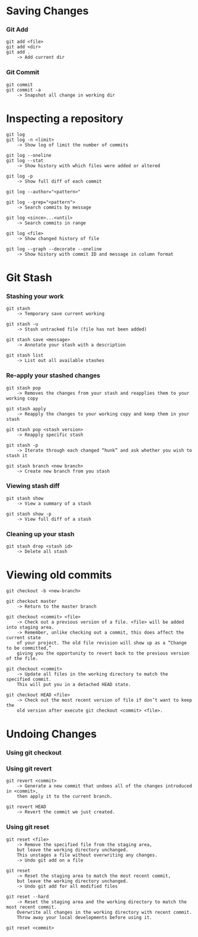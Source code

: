 # Saving Changes
### Git Add
	git add <file>
	git add <dir>
	git add . 
		-> Add current dir
### Git Commit
	git commit
	git commit -a 
		-> Snapshot all change in working dir
# Inspecting a repository
	git log
	git log -n <limit>
		-> Show log of limit the number of commits
		
	git log --oneline
	git log --stat 
		-> Show history with which files were added or altered
		
	git log -p 
		-> Show full diff of each commit
		
	git log --author="<pattern>"
	
	git log --grep="<pattern">
		-> Search commits by message
		
	git log <since>...<until> 
		-> Search commits in range
		
	git log <file>
		-> Show changed history of file
		
	git log --graph --decorate --oneline 
		-> Show history with commit ID and message in column format
		
# Git Stash
### Stashing your work
	git stash
		-> Temporary save current working
		
	git stash -u
		-> Stash untracked file (file has not been added)
		
	git stash save <message>
		-> Annotate your stash with a description
		
	git stash list
		-> List out all available stashes
		
### Re-apply your stashed changes
	git stash pop
		-> Removes the changes from your stash and reapplies them to your working copy
		
	git stash apply
		-> Reapply the changes to your working copy and keep them in your stash
	
	git stash pop <stash version>
		-> Reapply specific stash
		
	git stash -p
		-> Iterate through each changed “hunk” and ask whether you wish to stash it
		
	git stash branch <new branch>
		-> Create new branch from you stash
		
### Viewing stash diff
	git stash show
		-> View a summary of a stash
		
	git stash show -p
		-> View full diff of a stash
		
### Cleaning up your stash
	git stash drop <stash id>
		-> Delete all stash

# Viewing old commits
	git checkout -b <new-branch>
	
	git checkout master
		-> Return to the master branch
		
	git checkout <commit> <file>
		-> Check out a previous version of a file. <file> will be added into staging area.
		-> Remember, unlike checking out a commit, this does affect the current state
		of your project. The old file revision will show up as a “Change to be committed,”
		giving you the opportunity to revert back to the previous version of the file.
		
	git checkout <commit>
		-> Update all files in the working directory to match the specified commit.
		This will put you in a detached HEAD state.
		
	git checkout HEAD <file>
		-> Check out the most recent version of file if don’t want to keep the
		old version after execute git checkout <commit> <file>.
		
# Undoing Changes
### Using git checkout
	
### Using git revert
	git revert <commit>
		-> Generate a new commit that undoes all of the changes introduced in <commit>,
		then apply it to the current branch.
	
	git revert HEAD
		-> Revert the commit we just created.
		
### Using git reset
	git reset <file>
		-> Remove the specified file from the staging area, 
		but leave the working directory unchanged. 
		This unstages a file without overwriting any changes.
		-> Undo git add on a file
		
	git reset
		-> Reset the staging area to match the most recent commit, 
		but leave the working directory unchanged.
		-> Undo git add for all modified files
		
	git reset --hard
		-> Reset the staging area and the working directory to match the most recent commit. 
		Overwrite all changes in the working directory with recent commit. 
		Throw away your local developments before using it.
		
	git reset <commit>
		
		
	
		
	